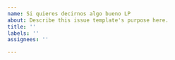 ```yaml
---
name: Si quieres decirnos algo bueno LP
about: Describe this issue template's purpose here.
title: ''
labels: ''
assignees: ''

---
```



